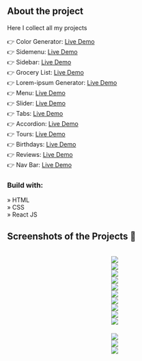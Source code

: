<h2>About the project</h2>

<p>Here I collect all my projects</p>
👉 Color Generator: <a href='https://zakharlobai-color-generator.vercel.app/' target='_blank' style='margin-top: 20px'>Live Demo</a><br>
👉 Sidemenu: <a href='https://zakharlobai-submenu.vercel.app/' target='_blank'>Live Demo</a><br>
👉 Sidebar: <a href='https://zakharlobai-sidebar.vercel.app/' target='_blank'>Live Demo</a><br>
👉 Grocery List: <a href='https://zakharlobai-grocery-list.vercel.app/' target='_blank'>Live Demo</a><br>
👉 Lorem-ipsum Generator: <a href='https://zakharlobai-lorem-ipsum-generator.vercel.app/' target='_blank'>Live Demo</a><br>
👉 Menu: <a href='https://zakharlobai-menu.vercel.app/' target='_blank'>Live Demo</a><br>
👉 Slider: <a href='https://zakharlobai-slider.vercel.app/' target='_blank'>Live Demo</a><br>
👉 Tabs: <a href='https://zakharlobai-tabs.vercel.app/' target='_blank'>Live Demo</a><br>
👉 Accordion: <a href='https://zakharlobai-accordion.vercel.app/'>Live Demo</a><br>
👉 Tours: <a href='https://zakharlobai-tours.vercel.app/'>Live Demo</a><br>
👉 Birthdays: <a href='https://zakharlobai-birthday.vercel.app/' target='_blank'>Live Demo</a><br>
👉 Reviews: <a href='https://zakharlobai-reviews.vercel.app/' target='_blank'>Live Demo</a><br>
👉 Nav Bar: <a href='https://zakharlobai-navbar.vercel.app/' target='_blank'>Live Demo</a><br>

<h3>Build with:</h3>

» HTML<br>
» CSS<br>
» React JS

<h2>Screenshots of the Projects 📸</h2>
<br>

<div align='center'>
<img src='https://github.com/zakhar-lobai/color-generator/assets/29870526/eac76a13-dd28-4941-9bc5-5fd16fe2fac0'/>
</div>

<div align='center'>
<img src='https://github.com/zakhar-lobai/projects/assets/29870526/33f9d91e-2a88-46b9-92a7-e517c80c5aaa'/>
</div>

<div align='center'>
<img src='https://github.com/zakhar-lobai/projects/assets/29870526/fb2949dd-d0aa-4925-b638-265b75c08795'/>
</div>

<div align='center'>
<img src='https://github.com/zakhar-lobai/grocery-list/assets/29870526/6ebe573d-4039-4361-8323-5fe06abdbc99'/>
</div>


<div align='center'>
<img src='https://github.com/zakhar-lobai/lorem-ipsum-generator/assets/29870526/8e3a71f1-633d-4898-be32-b8b76d80d133'/>
</div>

<div align='center'>
<img src='https://github.com/zakhar-lobai/menu/assets/29870526/37f18383-55b2-4256-b913-f6eccad658fd'/>
</div>

<div align='center'>
<img src='https://github.com/zakhar-lobai/projects/assets/29870526/faf1a881-870d-4712-a21c-bfaa371d0540'/>
</div>

<div align='center'>
<img src='https://github.com/zakhar-lobai/projects/assets/29870526/0c8ab831-4b99-4e22-b18a-d2efef5d0233'/>
</div>

<div align='center'>
<img src='https://github.com/zakhar-lobai/accordion/assets/29870526/0e3392a2-6b4c-4e47-82e2-6fed136a7aac'/>
</div>

<div align='center'>
<img src='https://github.com/zakhar-lobai/pojects/assets/29870526/c1e27cd5-36ed-4b0d-919c-f4b62455d96a'/>
</div>

<div align='center' style="margin-top: 20px;">
<img src='https://github.com/zakhar-lobai/pojects/assets/29870526/18f69237-036c-4b79-a2b1-ebeedded846f'/>
</div>

<div align='center'>
<img src='https://github.com/zakhar-lobai/projects/assets/29870526/515d4f6d-1c34-4264-82a2-3c4fb413ca87'/>
</div>

<div align='center'>
<img src='https://github.com/zakhar-lobai/projects/assets/29870526/491c60ac-9cec-4a6a-9e99-cb7ad807df59'/>
</div>